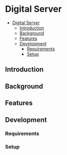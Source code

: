 # Digital Server

<!--toc:start-->
- [Digital Server](#digital-server)
  - [Introduction](#introduction)
  - [Background](#background)
  - [Features](#features)
  - [Development](#development)
    - [Requirements](#requirements)
    - [Setup](#setup)
<!--toc:end-->

## Introduction

## Background

## Features

## Development

### Requirements

### Setup
